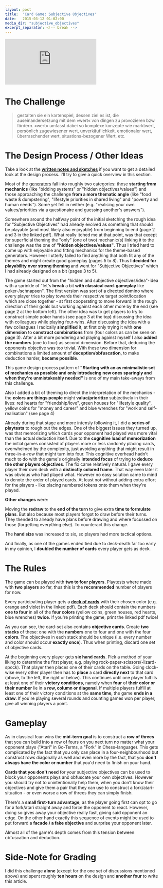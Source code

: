 ```yaml
---
layout: post
title:  "Card Game: Subjective Objectives"
date:   2015-03-12 01:02:00
media_dir: "subjective_objectives"
excerpt_separator: <!-- break -->
---
```


<iframe class="video" src="https://www.youtube.com/embed/rC-Hhn9mKB0?feature=player_detailpage" frameborder="0" allowfullscreen></iframe>


<!-- break -->

# The Challenge

<blockquote>gestalten sie ein kartenspiel, dessen ziel es ist, die auseinandersetzung mit dem »wert« von dingen zu provozieren bzw. fördern. »wert« umfasst dabei so komplexe konzepte wie marktwert, persönlich zugewiesener wert, unverkäuflichkeit, emotionaler wert, überraschender wert, situations-bezogener Wert, etc.</blockquote>

# The Design Process / Other Ideas

Take a look at the [**written notes and sketches**]({{site.media_url}}/{{page.media_dir}}/subjective_objective_notes.pdf) if you want to get a detailed look at the design process. I'll try to give a quick overview in this section.

Most of the [generators](https://designerlythinking.wordpress.com/2011/04/10/inductive-design-and-the-%E2%80%98primary-generator%E2%80%99/) fall into roughly two categories: those **starting from mechanics** (like "bidding systems" or "hidden objectives/values") and those approaching the challenge **from a more thematic angle** (like "food waste & dumpstering", "lifestyle priorities in shared living" and "poverty and human needs"). Some yet fell in neither (e.g. "realising your own values/priorities via a questionaire and guessing another's answers").

Somewhere around the halfway point of the initial sketching the rough idea for "Subjective Objectives" had already evolved as something that should be playable (and most likely also enjoyable) from beginning to end (page 2 and 3 in the linked pdf). What really itched me at that point, was that except for superficial theming the "only" (one of two) mechanic(s) linking it to the challenge was the one of **"hidden objectives/values"**. Thus I tried hard to come up with enjoyable and fitting mechanics for the theme-based generators. However I utterly failed to find anything that both fit any of the themes and might create good gameplay (pages 5 to 8). Thus **I decided for playability over strong theming** and went for "Subjective Objectives" which I had already designed on a bit (pages 3 to 5).

The game started out from the "hidden and subjective objectives/idea"-idea with a sprinkle of "let's **break** a bit **with classical card-gameplay** like poker-/schnapsen". The first version was sort of a directed domino where every player tries to play towards their respective target point/location which are close together - at first cooperating to move forward in the rough direction of their goals but working against each other more by the end (see page 2 at the bottom left). The other idea was to get players to try to construct simple poker hands (see page 3 at the top) discussing the idea with colleagues  while playing four-wins. After discussing the idea with a few colleagues I radically **simplified** it, at first only trying it with **one dimension** to **construct combinations** from (four colors as can be seen on page 3). After a bit more pondering and playing against myself I also **added the numbers** (one to four) as second dimension. Before that, deducing the opponents objective was too trivial. With these two dimension for combinations a limited amount of **deception/obfuscation**, to make deduction harder, **became possible**.

This game design process pattern of **"Starting with an as minimalistic set of mechanics as possible and only introducing new ones sparingly and when they're unmistakeably needed"** is one of my main take-aways from this challenge.

Also I added a bit of theming to direct the interpretation of the mechanics - the **colors are things people** might **value/prioritize** subjectively in their lives: red hearts for "friendship/love", green houses for "lifestyle quality", yellow coins for "money and career" and blue wrenches for "work and self-realisation" (see page 4)

Already during that stage and more intensly following it, I did a **series of playtests** to rough out the edges. One of the biggest issues they turned up, was that memorizing which cards your opponent had played was more vital than the actual deduction itself. Due to the **cognitive load of memorization** the initial games consisted of players more or less randomly placing cards, overwhelmed by the complexity, just avoiding anything that might result in three-in-a-row that might turn into four. This
cognitive overhead hadn't much to do with the game's originally **intended focus** of trying to **deduce the other players objectives**. The fix came relatively natural. I gave every player their own deck with a **distinctly colored frame**. That way even later it was obvious who had played what. However no easy solution came to mind to denote the order of played cards. At least not without adding extra effort for the players - like placing numbered tokens onto them when they're played.

**Other changes** were:

Moving the **redraw** to the **end of the turn** to give extra **time to formulate plans**. But also because most players forgot to draw before their turns. They thended to already have plans before drawing and where focussed on those (forgetting everything else). To counteract this change.

The **hand size** was increased to six, so players had more tactical options.

And finally, as one of the games ended tied due to deck-death far too early in my opinion, I **doubled the number of cards** every player gets as deck.

# The Rules

The game can be played with **two to four players**. Playtests where made with **two players** so far, thus this is the **recommended** number of players for now.

Every participating player gets a [**deck of cards**](
{{{site.media_url}}/{{page.media_dir}}/subjective_objective_cards.pdf) with their chosen color (e.g. orange and violet in the linked pdf). Each deck should contain the numbers **one to four** in all of the **four colors** (yellow coins, green houses, red hearts, blue wrenches) **twice**. If you're printing the game, print the linked pdf twice!

As you can see, the card-set also contains **objective cards**. Create **two stacks** of these: one with the **numbers** one to four and one with the four **colors**. The objectives in each stack should be unique (i.e. every number and color should occur **exactly once**). Thus when printing, discard one set of objective cards.

At the beginning every player gets **six hand cards**. Pick a method of your liking to determine the first player, e.g. playing rock-paper-scissors(-lizard-spock). That player then places one of their cards on the table. Going clock-wise every other player then has to **place** a card **directly next** to that card (above, to the left, the right or below). This continues until one player fulfills at least one of their **victory conditions**, namely when **four** of **their color or their number** lie in a **row, column or diagonal**. If multiple players fulfill at least one of their victory conditions at the **same time**, the game **ends in a draw**. If you're playing several rounds and counting games won per player, give all winning players a point.


# Gameplay

As in classical four-wins the **mid-term goal** is to construct a **row of threes** that you can build into a row of fours on you next turn no matter what your opponent plays ("Atari" in Go-Terms, a "Fork" in Chess-language). This gets complicated by the fact that you only can place in a four-neighbourhood but construct rows diagonally as well and even more by the fact, that you **don't always have the color or number** that you'd need to finish on your hand.

**Cards that you don't need** for your subjective objectives can be used to block your opponents plays and obfuscate your own objectives. However you should try not to unintentionally help them, when you don't know their objectives and give them a pair that they can use to construct a fork/atari-situation - or even worse a row of threes they can simply finish.

There's a **small first-turn advantage**, as the player going first can opt to go for a fork/atari straight away and force the opponent to react. However, doing so gives away your objective really fast, giving said opponent an edge. On the other hand exactly this sequence of events might be used to put forward a **facade / a fake objective** and surprise your opponent later.

Almost all of the game's depth comes from this tension between obfuscation and deduction.

# Side-Note for Grading

I did this challenge **alone** (except for the one set of discussions mentioned above) and spent roughly **ten hours** on the design and **another four** to write this article.
